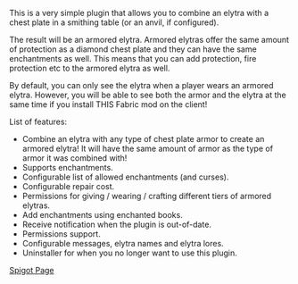 This is a very simple plugin that allows you to combine an elytra with a chest plate in a smithing table (or an anvil, if configured).

The result will be an armored elytra.
Armored elytras offer the same amount of protection as a diamond chest plate and they can have the same enchantments as well. This means that you can add protection, fire protection etc to the armored elytra as well.

By default, you can only see the elytra when a player wears an armored elytra. However, you will be able to see both the armor and the elytra at the same time if you install THIS Fabric mod on the client!

List of features:
- Combine an elytra with any type of chest plate armor to create an armored elytra! It will have the same amount of armor as the type of armor it was combined with!
- Supports enchantments.
- Configurable list of allowed enchantments (and curses).
- Configurable repair cost.
- Permissions for giving / wearing / crafting different tiers of armored elytras.
- Add enchantments using enchanted books.
- Receive notification when the plugin is out-of-date.
- Permissions support.
- Configurable messages, elytra names and elytra lores.
- Uninstaller for when you no longer want to use this plugin.

[Spigot Page](https://www.spigotmc.org/resources/armored-elytra.47136/)